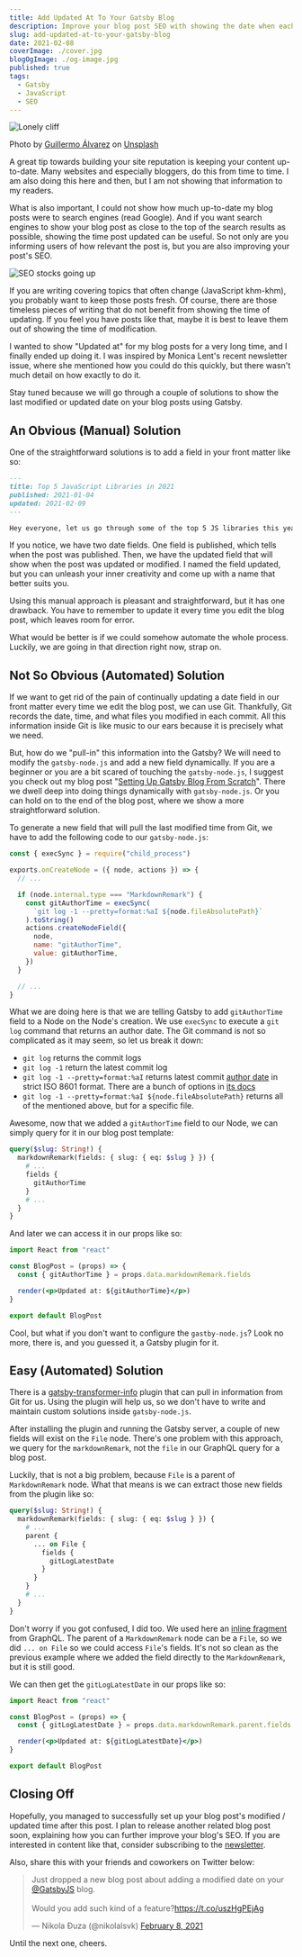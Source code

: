 ```yaml
---
title: Add Updated At To Your Gatsby Blog
description: Improve your blog post SEO with showing the date when each post got updated.
slug: add-updated-at-to-your-gatsby-blog
date: 2021-02-08
coverImage: ./cover.jpg
blogOgImage: ./og-image.jpg
published: true
tags:
  - Gatsby
  - JavaScript
  - SEO
---
```


![Lonely cliff](./cover.jpg)

<div class="photo-caption">
<span>Photo by <a href="https://unsplash.com/@guillermoalvarez?utm_source=unsplash&amp;utm_medium=referral&amp;utm_content=creditCopyText">Guillermo Álvarez</a> on <a href="https://unsplash.com/s/photos/updated-at?utm_source=unsplash&amp;utm_medium=referral&amp;utm_content=creditCopyText">Unsplash</a></span>
</div>

A great tip towards building your site reputation is keeping your content
up-to-date. Many websites and especially bloggers, do this from time to time. I
am also doing this here and then, but I am not showing that information to my
readers.

What is also important, I could not show how much up-to-date my blog posts were
to search engines (read Google). And if you want search engines to show your
blog post as close to the top of the search results as possible, showing the
time post updated can be useful. So not only are you informing users of how
relevant the post is, but you are also improving your post's SEO.

![SEO stocks going up](./seo-stonks.jpg)

If you are writing covering topics that often change (JavaScript khm-khm), you
probably want to keep those posts fresh. Of course, there are those timeless
pieces of writing that do not benefit from showing the time of updating. If you
feel you have posts like that, maybe it is best to leave them out of showing
the time of modification.

I wanted to show "Updated at" for my blog posts for a very long time, and I
finally ended up doing it. I was inspired by Monica Lent's recent newsletter
issue, where she mentioned how you could do this quickly, but there wasn't much
detail on how exactly to do it.

Stay tuned because we will go through a couple of solutions to show the last
modified or updated date on your blog posts using Gatsby.

## An Obvious (Manual) Solution

One of the straightforward solutions is to add a field in your front matter
like so:

```md
---
title: Top 5 JavaScript Libraries in 2021
published: 2021-01-04
updated: 2021-02-09
---

Hey everyone, let us go through some of the top 5 JS libraries this year.
```

If you notice, we have two date fields. One field is published, which tells
when the post was published. Then, we have the updated field that will show
when the post was updated or modified. I named the field updated, but you can
unleash your inner creativity and come up with a name that better suits you.

Using this manual approach is pleasant and straightforward, but it has one
drawback. You have to remember to update it every time you edit the blog post,
which leaves room for error.

What would be better is if we could somehow automate the whole process.
Luckily, we are going in that direction right now, strap on.

## Not So Obvious (Automated) Solution

If we want to get rid of the pain of continually updating a date field in our
front matter every time we edit the blog post, we can use Git. Thankfully, Git
records the date, time, and what files you modified in each commit. All this
information inside Git is like music to our ears because it is precisely what
we need.

But, how do we "pull-in" this information into the Gatsby? We will need to
modify the `gatsby-node.js` and add a new field dynamically. If you are a
beginner or you are a bit scared of touching the `gatsby-node.js`, I suggest you
check out my blog post
"[Setting Up Gatsby Blog From Scratch](/setting-up-gatsby-blog-from-scratch)".
There we dwell deep into doing things dynamically with `gatsby-node.js`. Or you
can hold on to the end of the blog post, where we show a more straightforward
solution.

To generate a new field that will pull the last modified time from Git, we have
to add the following code to our `gatsby-node.js`:

```js
const { execSync } = require("child_process")

exports.onCreateNode = ({ node, actions }) => {
  // ...

  if (node.internal.type === "MarkdownRemark") {
    const gitAuthorTime = execSync(
      `git log -1 --pretty=format:%aI ${node.fileAbsolutePath}`
    ).toString()
    actions.createNodeField({
      node,
      name: "gitAuthorTime",
      value: gitAuthorTime,
    })
  }

  // ...
}
```

What we are doing here is that we are telling Gatsby to add `gitAuthorTime`
field to a Node on the Node's creation. We use `execSync` to execute a `git log` command that returns an author date. The Git command is not so complicated
as it may seem, so let us break it down:

- `git log` returns the commit logs
- `git log -1` return the latest commit log
- `git log -1 --pretty=format:%aI` returns latest commit [author date](https://git-scm.com/docs/pretty-formats#Documentation/pretty-formats.txt-emaIem) in strict ISO 8601 format. There are a bunch of options in [its docs](https://git-scm.com/docs/pretty-formats)
- `git log -1 --pretty=format:%aI ${node.fileAbsolutePath}` returns all of the mentioned above, but for a specific file.

Awesome, now that we added a `gitAuthorTime` field to our Node, we can simply query for it in our blog post template:

```graphql
query($slug: String!) {
  markdownRemark(fields: { slug: { eq: $slug } }) {
    # ...
    fields {
      gitAuthorTime
    }
    # ...
  }
}
```

And later we can access it in our props like so:

```jsx
import React from "react"

const BlogPost = (props) => {
  const { gitAuthorTime } = props.data.markdownRemark.fields

  render(<p>Updated at: ${gitAuthorTime}</p>)
}

export default BlogPost
```

Cool, but what if you don't want to configure the `gastby-node.js`? Look no
more, there is, and you guessed it, a Gatsby plugin for it.

## Easy (Automated) Solution

There is a
[gatsby-transformer-info](https://www.gatsbyjs.com/plugins/gatsby-transformer-gitinfo)
plugin that can pull in information from Git for us. Using the plugin will help
us, so we don't have to write and maintain custom solutions inside
`gatsby-node.js`.

After installing the plugin and running the Gatsby server, a couple of new
fields will exist on the `File` node. There's one problem with this approach,
we query for the `markdownRemark`, not the `file` in our GraphQL query
for a blog post.

Luckily, that is not a big problem, because `File` is a parent of `MarkdownRemark` node. What that means is we can extract those new fields from the plugin like so:

```graphql
query($slug: String!) {
  markdownRemark(fields: { slug: { eq: $slug } }) {
    # ...
    parent {
      ... on File {
        fields {
          gitLogLatestDate
        }
      }
    }
    # ...
  }
}
```

Don't worry if you got confused, I did too. We used here an [inline fragment](https://graphql.org/learn/queries/#inline-fragments) from GraphQL. The parent of a `MarkdownRemark` node can be a `File`, so we did `... on File` so we could access `File`'s fields. It's not so clean as the previous example where we added the field directly to the `MarkdownRemark`, but it is still good.

We can then get the `gitLogLatestDate` in our props like so:

```jsx
import React from "react"

const BlogPost = (props) => {
  const { gitLogLatestDate } = props.data.markdownRemark.parent.fields

  render(<p>Updated at: ${gitLogLatestDate}</p>)
}

export default BlogPost
```

## Closing Off

Hopefully, you managed to successfully set up your blog post's modified /
updated time after this post. I plan to release another related blog
post soon, explaining how you can further improve your blog's SEO. If you
are interested in content like that, consider subscribing to the
[newsletter](/newsletter).

Also, share this with your friends and coworkers on Twitter below:

<blockquote class="twitter-tweet tw-align-center"><p lang="en" dir="ltr">Just dropped a new blog post about adding a modified date on your <a href="https://twitter.com/GatsbyJS?ref_src=twsrc%5Etfw">@GatsbyJS</a> blog.<br><br>Would you add such kind of a feature?<a href="https://t.co/uszHgPEjAg">https://t.co/uszHgPEjAg</a></p>&mdash; Nikola Đuza (@nikolalsvk) <a href="https://twitter.com/nikolalsvk/status/1358665782134263810?ref_src=twsrc%5Etfw">February 8, 2021</a></blockquote> <script async src="https://platform.twitter.com/widgets.js" charset="utf-8"></script>

Until the next one, cheers.
